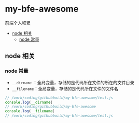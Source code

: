 # my-bfe-awesome
前端个人积累

- [node 相关](##node-相关)
  - [node 常量](#node-常量)


## node 相关
### node 常量
- `__dirname` ：全局变量，存储的是代码所在文件的所在的文件目录
- `__filename`：全局变量，存储的是代码所在文件的文件名

```js
// /work/coding/githubbuild/my-bfe-awesome/test.js
console.log(__dirname)
// /work/coding/githubbuild/my-bfe-awesome
console.log(__filename)
// /work/coding/githubbuild/my-bfe-awesome/test.js
```
